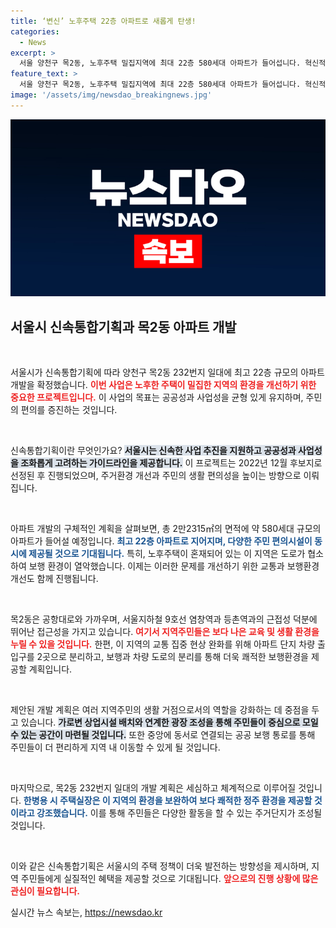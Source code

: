 ```yaml
---
title: ‘변신’ 노후주택 22층 아파트로 새롭게 탄생!
categories:
  - News
excerpt: >
  서울 양천구 목2동, 노후주택 밀집지역에 최대 22층 580세대 아파트가 들어섭니다. 혁신적 신속통합기획으로 쾌적한 정주 환경을 조성하며, 지역 주민을 위한 다양한 편의시설도 마련될 예정입니다. 클릭해서 자세한 내용을 확인하세요!
feature_text: >
  서울 양천구 목2동, 노후주택 밀집지역에 최대 22층 580세대 아파트가 들어섭니다. 혁신적 신속통합기획으로 쾌적한 정주 환경을 조성하며, 지역 주민을 위한 다양한 편의시설도 마련될 예정입니다. 클릭해서 자세한 내용을 확인하세요!
image: '/assets/img/newsdao_breakingnews.jpg'
---
```


<p><img src="/assets/img/newsdao_breakingnews.jpg" alt="pcversion 속보" /></p>

<h2 data-ke-size="size26">서울시 신속통합기획과 목2동 아파트 개발</h2>

<p data-ke-size="size16">&nbsp;</p>

<p>서울시가 신속통합기획에 따라 양천구 목2동 232번지 일대에 최고 22층 규모의 아파트 개발을 확정했습니다. <b><span style="color: #ee2323;">이번 사업은 노후한 주택이 밀집한 지역의 환경을 개선하기 위한 중요한 프로젝트입니다.</span></b> 이 사업의 목표는 공공성과 사업성을 균형 있게 유지하며, 주민의 편의를 증진하는 것입니다. </p>

<p data-ke-size="size16">&nbsp;</p>

<p>신속통합기획이란 무엇인가요? <b><span style="background-color: #21538527;">서울시는 신속한 사업 추진을 지원하고 공공성과 사업성을 조화롭게 고려하는 가이드라인을 제공합니다.</span></b> 이 프로젝트는 2022년 12월 후보지로 선정된 후 진행되었으며, 주거환경 개선과 주민의 생활 편의성을 높이는 방향으로 이뤄집니다.</p>

<p data-ke-size="size16">&nbsp;</p>

<p>아파트 개발의 구체적인 계획을 살펴보면, 총 2만2315㎡의 면적에 약 580세대 규모의 아파트가 들어설 예정입니다. <b><span style="color: #1a5490;">최고 22층 아파트로 지어지며, 다양한 주민 편의시설이 동시에 제공될 것으로 기대됩니다.</span></b> 특히, 노후주택이 혼재되어 있는 이 지역은 도로가 협소하여 보행 환경이 열악했습니다. 이제는 이러한 문제를 개선하기 위한 교통과 보행환경 개선도 함께 진행됩니다.</p>

<p data-ke-size="size16">&nbsp;</p>

<p>목2동은 공항대로와 가까우며, 서울지하철 9호선 염창역과 등촌역과의 근접성 덕분에 뛰어난 접근성을 가지고 있습니다. <b><span style="color: #ee2323;">여기서 지역주민들은 보다 나은 교육 및 생활 환경을 누릴 수 있을 것입니다.</span></b> 한편, 이 지역의 교통 집중 현상 완화를 위해 아파트 단지 차량 출입구를 2곳으로 분리하고, 보행과 차량 도로의 분리를 통해 더욱 쾌적한 보행환경을 제공할 계획입니다.</p>

<p data-ke-size="size16">&nbsp;</p>

<p>제안된 개발 계획은 여러 지역주민의 생활 거점으로서의 역할을 강화하는 데 중점을 두고 있습니다. <b><span style="background-color: #21538527;">가로변 상업시설 배치와 연계한 광장 조성을 통해 주민들이 중심으로 모일 수 있는 공간이 마련될 것입니다.</span></b> 또한 중앙에 동서로 연결되는 공공 보행 통로를 통해 주민들이 더 편리하게 지역 내 이동할 수 있게 될 것입니다.</p>

<p data-ke-size="size16">&nbsp;</p>

<p>마지막으로, 목2동 232번지 일대의 개발 계획은 세심하고 체계적으로 이루어질 것입니다. <b><span style="color: #1a5490;">한병용 시 주택실장은 이 지역의 환경을 보완하여 보다 쾌적한 정주 환경을 제공할 것이라고 강조했습니다.</span></b> 이를 통해 주민들은 다양한 활동을 할 수 있는 주거단지가 조성될 것입니다. </p>

<p data-ke-size="size16">&nbsp;</p>

<p>이와 같은 신속통합기획은 서울시의 주택 정책이 더욱 발전하는 방향성을 제시하며, 지역 주민들에게 실질적인 혜택을 제공할 것으로 기대됩니다. <b><span style="color: #ee2323;">앞으로의 진행 상황에 많은 관심이 필요합니다.</span></b></p>
실시간 뉴스 속보는, <a href="https://newsdao.kr" rel="dofollow">https://newsdao.kr</a>


